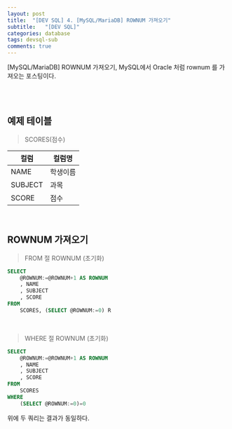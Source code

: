 ```yaml
---
layout: post
title:  "[DEV SQL] 4. [MySQL/MariaDB] ROWNUM 가져오기"
subtitle:   "[DEV SQL]"
categories: database
tags: devsql-sub
comments: true
---
```


[MySQL/MariaDB] ROWNUM 가져오기, MySQL에서 Oracle 처럼 rownum 를 가져오는 포스팅이다.

<br><br>


## 예제 테이블

> SCORES(점수)

컬럼 | 컬럼명
---- | ----
NAME | 학생이름
SUBJECT | 과목
SCORE | 점수

<br>

## ROWNUM 가져오기

> FROM 절 ROWNUM (초기화)

```sql
SELECT
	@ROWNUM:=@ROWNUM+1 AS ROWNUM
	, NAME
	, SUBJECT
	, SCORE
FROM 
	SCORES, (SELECT @ROWNUM:=0) R
```

<br>

> WHERE 절 ROWNUM (초기화)

```sql
SELECT
	@ROWNUM:=@ROWNUM+1 AS ROWNUM
	, NAME
	, SUBJECT
	, SCORE
FROM 
	SCORES
WHERE 
    (SELECT @ROWNUM:=0)=0
```

위에 두 쿼리는 결과가 동일하다.